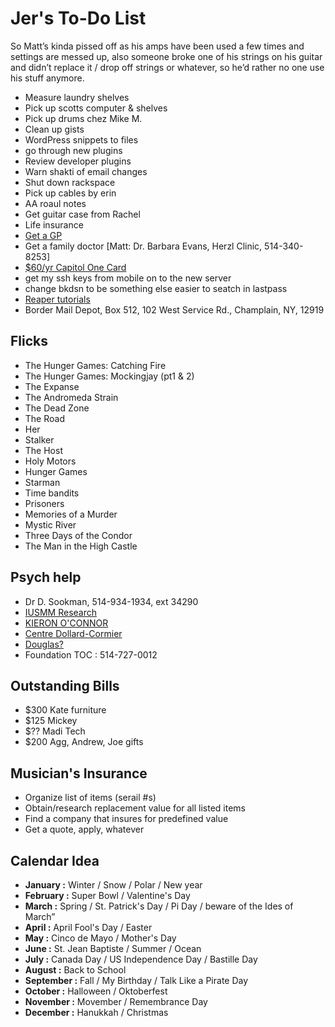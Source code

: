 # Jer's To-Do List

So Matt’s kinda pissed off as his amps have been used a few times and settings are messed up, also someone broke one of his strings on his guitar and didn’t replace it / drop off strings or whatever, so he’d rather no one use his stuff anymore.

- Measure laundry shelves
- Pick up scotts computer & shelves
- Pick up drums chez Mike M.
- Clean up gists
- WordPress snippets to files
- go through new plugins
- Review developer plugins
- Warn shakti of email changes
- Shut down rackspace
- Pick up cables by erin
- AA roaul notes
- Get guitar case from Rachel
- Life insurance
- [Get a GP](http://gamf.gouv.qc.ca/index_en.html)
- Get a family doctor [Matt: Dr. Barbara Evans, Herzl Clinic, 514-340-8253]
- [$60/yr Capitol One Card](http://bit.ly/28Os44b)
- get my ssh keys from mobile on to the new server
- change bkdsn to be something else easier to seatch in lastpass
- [Reaper tutorials](http://www.kennymania.com/reaper-videos/)
- Border Mail Depot, Box 512, 102 West Service Rd., Champlain, NY, 12919

## Flicks

- The Hunger Games: Catching Fire
- The Hunger Games: Mockingjay (pt1 & 2)
- The Expanse
- The Andromeda Strain
- The Dead Zone
- The Road
- Her
- Stalker
- The Host
- Holy Motors
- Hunger Games
- Starman
- Time bandits
- Prisoners
- Memories of a Murder
- Mystic River
- Three Days of the Condor
- The Man in the High Castle

## Psych help

- Dr D. Sookman, 514-934-1934, ext 34290
- [IUSMM Research](http://www.iusmm.ca/research.html)
- [KIERON O'CONNOR](http://www.iusmm.ca/kieronoconnor.html)
- [Centre Dollard-Cormier](http://dependancemontreal.ca/programmes-et-services/adultes)
- [Douglas?](http://www.douglas.qc.ca/?locale=en)
- Foundation TOC : 514-727-0012

## Outstanding Bills

- $300 Kate furniture
- $125 Mickey
- $?? Madi Tech
- $200 Agg, Andrew, Joe gifts

## Musician's Insurance

- Organize list of items (serail #s)
- Obtain/research replacement value for all listed items
- Find a company that insures for predefined value
- Get a quote, apply, whatever

## Calendar Idea

- **January :** Winter / Snow / Polar / New year
- **February :** Super Bowl / Valentine's Day
- **March :** Spring / St. Patrick's Day / Pi Day / beware of the Ides of March”
- **April :** April Fool's Day / Easter
- **May :** Cinco de Mayo / Mother's Day
- **June :** St. Jean Baptiste / Summer / Ocean
- **July :** Canada Day / US Independence Day / Bastille Day
- **August :** Back to School
- **September :** Fall / My Birthday / Talk Like a Pirate Day
- **October :** Halloween / Oktoberfest
- **November :** Movember / Remembrance Day
- **December :** Hanukkah / Christmas
